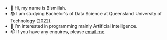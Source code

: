 - 👋 Hi, my name is Bismillah.
- 📚 I am studying Bachelor's of Data Science at Queensland University of Technology (2022).
- 👀 I’m interested in programming mainly Artificial Intelligence.
- 📫 If you have any enquires, please <a href="mailto:bsmsultani@gmail.com"> email me </a>
  
  
